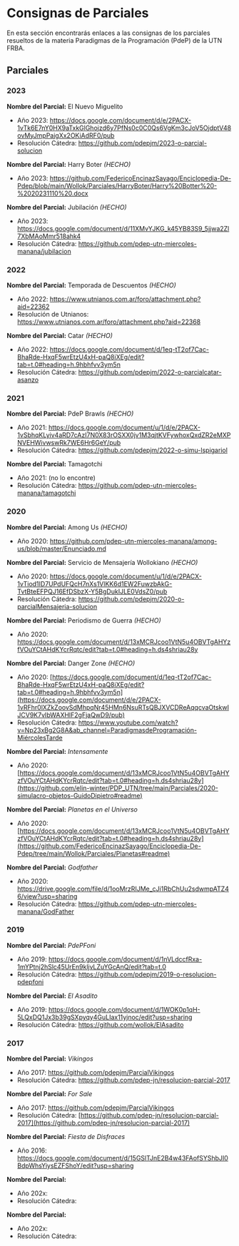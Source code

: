 # Consignas de Parciales
 
En esta sección encontrarás enlaces a las consignas de los parciales resueltos de la materia Paradigmas de la Programación (PdeP) de la UTN FRBA.

## Parciales

### 2023

**Nombre del Parcial:** El Nuevo Miguelito
- Año 2023: https://docs.google.com/document/d/e/2PACX-1vTk6E7nY0HX9aTxkGlGhojzd6y7PfNs0c0C0Qs6VgKm3cJoV5OjdptV48ovMyJmpPajgXx2OKiAdRF0/pub
- Resolución Cátedra: https://github.com/pdepjm/2023-o-parcial-solucion

**Nombre del Parcial:** Harry Boter *(HECHO)*
- Año 2023: https://github.com/FedericoEncinazSayago/Enciclopedia-De-Pdep/blob/main/Wollok/Parciales/HarryBoter/Harry%20Botter%20-%2020231110%20.docx

**Nombre del Parcial:** Jubilación *(HECHO)*
- Año 2023: https://docs.google.com/document/d/11XMvYJKG_k45YB83S9_5jjwa2Zl7XbMAoMmr518ahk4
- Resolución Cátedra: https://github.com/pdep-utn-miercoles-manana/jubilacion

### 2022

**Nombre del Parcial:** Temporada de Descuentos *(HECHO)*
- Año 2022: https://www.utnianos.com.ar/foro/attachment.php?aid=22362
- Resolución de Utnianos: https://www.utnianos.com.ar/foro/attachment.php?aid=22368

**Nombre del Parcial:** Catar *(HECHO)*
- Año 2022: https://docs.google.com/document/d/1eq-tT2of7Cac-BhaRde-HxqF5wrEtzU4xH-paQ8iXEg/edit?tab=t.0#heading=h.9hbhfvv3ym5n
- Resolución Cátedra: https://github.com/pdepjm/2022-o-parcialcatar-asanzo

### 2021

**Nombre del Parcial:** PdeP Brawls *(HECHO)*
- Año 2021: https://docs.google.com/document/u/1/d/e/2PACX-1vSbhqKLyiv4aRD7cAzI7N0X83rOSXX0jv1M3qjtKVFywhoxQxdZR2eMXPNVEHWivwswRk7WE6Hr6GeY/pub
- Resolución Cátedra: https://github.com/pdepjm/2022-o-simu-lspigariol
  
**Nombre del Parcial:** Tamagotchi
- Año 2021:  (no lo encontre)
- Resolución Cátedra: https://github.com/pdep-utn-miercoles-manana/tamagotchi

### 2020

**Nombre del Parcial:** Among Us *(HECHO)*
- Año 2020: https://github.com/pdep-utn-miercoles-manana/among-us/blob/master/Enunciado.md

**Nombre del Parcial:** Servicio de Mensajería Wollokiano *(HECHO)*
- Año 2020: https://docs.google.com/document/u/1/d/e/2PACX-1vTiod1ID7UPdUFQcH7nXs1VlKK6d1EW2FuwzbAkG-TvtBteEFPQJ16EfDSbzX-Y5BgDukIJLE0VdsZ0/pub
- Resolución Cátedra: https://github.com/pdepjm/2020-o-parcialMensajeria-solucion

**Nombre del Parcial:** Periodismo de Guerra *(HECHO)*
- Año 2020: https://docs.google.com/document/d/13xMCRJcoo1VtN5u4OBVTgAHYzfVOuYCtAHdKYcrRqtc/edit?tab=t.0#heading=h.ds4shriau28y

**Nombre del Parcial:** Danger Zone *(HECHO)*
- Año 2020: [https://docs.google.com/document/d/1eq-tT2of7Cac-BhaRde-HxqF5wrEtzU4xH-paQ8iXEg/edit?tab=t.0#heading=h.9hbhfvv3ym5n](https://docs.google.com/document/d/e/2PACX-1vRFhr0lXZkZoovSdMhpqNr45HMn6NsuRTsQBJXVCDReAqqcvaOtskwIJCV9K7vIbWAXHlF2gFjaQwD9/pub)
- Resolución Cátedra: https://www.youtube.com/watch?v=Np23xBg2G8A&ab_channel=ParadigmasdeProgramación-MiércolesTarde
  
**Nombre del Parcial:** *Intensamente*
- Año 2020: [https://docs.google.com/document/d/13xMCRJcoo1VtN5u4OBVTgAHYzfVOuYCtAHdKYcrRqtc/edit?tab=t.0#heading=h.ds4shriau28y](https://github.com/elin-winter/PDP_UTN/tree/main/Parciales/2020-simulacro-objetos-GuidoDipietro#readme)

**Nombre del Parcial:** *Planetas en el Universo*
- Año 2020: [https://docs.google.com/document/d/13xMCRJcoo1VtN5u4OBVTgAHYzfVOuYCtAHdKYcrRqtc/edit?tab=t.0#heading=h.ds4shriau28y](https://github.com/FedericoEncinazSayago/Enciclopedia-De-Pdep/tree/main/Wollok/Parciales/Planetas#readme)
  
**Nombre del Parcial:** *Godfather*
- Año 2020: https://drive.google.com/file/d/1ooMrzRIJMe_cJi1RbChUu2sdwmpATZ46/view?usp=sharing
- Resolución Cátedra: https://github.com/pdep-utn-miercoles-manana/GodFather

### 2019

**Nombre del Parcial:** *PdePFoni*
- Año 2019: https://docs.google.com/document/d/1nVLdccfRxa-1mYPtnj2hSlc45UrEn9kljvLZuYGcAnQ/edit?tab=t.0
- Resolución Cátedra: https://github.com/pdepjm/2019-o-resolucion-pdepfoni

**Nombre del Parcial:** *El Asadito*
- Año 2019: https://docs.google.com/document/d/1WOK0p1qH-5LQxDQ1Jx3b39gSXpyqy4GuLIax11yjnoc/edit?usp=sharing
- Resolución Cátedra: https://github.com/wollok/ElAsadito

### 2017

**Nombre del Parcial:** *Vikingos*
- Año 2017: https://github.com/pdepjm/ParcialVikingos
- Resolución Cátedra: https://github.com/pdep-jn/resolucion-parcial-2017

**Nombre del Parcial:** *For Sale*
- Año 2017: https://github.com/pdepjm/ParcialVikingos
- Resolución Cátedra: [https://github.com/pdep-jn/resolucion-parcial-2017](https://github.com/pdep-jn/resolucion-parcial-2017)

**Nombre del Parcial:** *Fiesta de Disfraces*
- Año 2016: https://docs.google.com/document/d/15GSlTJnE2B4w43FAofSYShbJI0BdpWhsYiysEZFShoY/edit?usp=sharing

**Nombre del Parcial:** 
- Año 202x: 
- Resolución Cátedra: 

**Nombre del Parcial:** 
- Año 202x: 
- Resolución Cátedra: 
